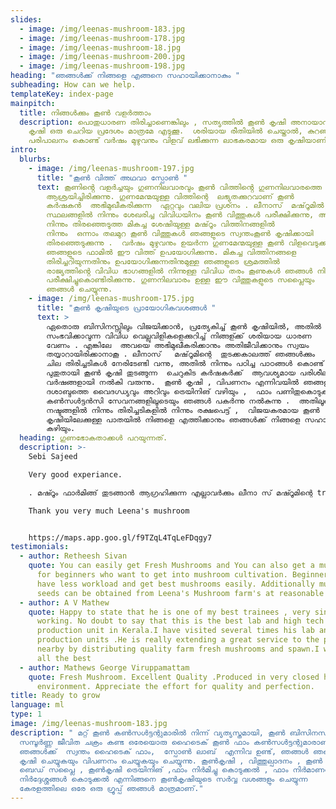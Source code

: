 ```yaml
---
slides:
  - image: /img/leenas-mushroom-183.jpg
  - image: /img/leenas-mushroom-178.jpg
  - image: /img/leenas-mushroom-18.jpg
  - image: /img/leenas-mushroom-200.jpg
  - image: /img/leenas-mushroom-198.jpg
heading: "ഞങ്ങൾക്ക് നിങ്ങളെ എങ്ങനെ സഹായിക്കാനാകും "
subheading: How can we help.
templateKey: index-page
mainpitch:
  title: നിങ്ങൾക്കും കൂൺ വളർത്താം
  description: പൊതുധാരണ തിരിച്ചാണെങ്കിലും , സത്യത്തിൽ കൂൺ കൃഷി അനായാസമാണ്; കൂൺ
    കൃഷി ഒരു ചെറിയ പ്രദേശം മാത്രമേ എടുക്കൂ.  ശരിയായ രീതിയിൽ ചെയ്താൽ, കുറഞ്ഞ
    പരിപാലനം കൊണ്ട് വർഷം മുഴുവനും വിളവ് ലഭിക്കുന്ന ലാഭകരമായ ഒരു കൃഷിയാണിത്.
intro:
  blurbs:
    - image: /img/leenas-mushroom-197.jpg
      title: "കൂൺ വിത്ത് അഥവാ സ്പോൺ "
      text: കൂണിൻ്റെ വളർച്ചയും ഗുണനിലവാരവും കൂൺ വിത്തിൻ്റെ ഗുണനിലവാരത്തെ
        ആശ്രയിച്ചിരിക്കുന്നു. ഗുണമേന്മയുള്ള വിത്തിന്റെ  ലഭ്യതക്കുറവാണ് കൂൺ
        കർഷകൻ  അഭിമുഖീകരിക്കുന്ന  ഏറ്റവും വലിയ പ്രശ്‍നം . ലീനാസ്  മഷ്‌റൂമിൽ, പല
        സ്ഥലങ്ങളിൽ നിന്നും ശേഖരിച്ച വിവിധയിനം കൂൺ വിത്തുകൾ പരീക്ഷിക്കുന്നു, അതിൽ
        നിന്നും തിരഞ്ഞെടുത്ത മികച്ച ശേഷിയുള്ള മഷ്‌റൂം വിത്തിനങ്ങളിൽ
        നിന്നും  ഒന്നാം തലമുറ കൂൺ വിത്തുകൾ ഞങ്ങളുടെ സ്വന്തംകൂൺ കൃഷിക്കായി
        തിരഞ്ഞെടുക്കുന്നു .  വർഷം മുഴുവനും ഉയർന്ന ഗുണമേന്മയുള്ള കൂൺ വിളവെടുക്കാൻ
        ഞങ്ങളുടെ ഫാമിൽ ഈ വിത്ത് ഉപയോഗിക്കുന്നു. മികച്ച വിത്തിനങ്ങളെ
        തിരിച്ചറിയുന്നതിനും ഉപയോഗിക്കുന്നതിനുമുള്ള ഞങ്ങളുടെ ശ്രമത്തിൽ
        രാജ്യത്തിൻ്റെ വിവിധ ഭാഗങ്ങളിൽ നിന്നുള്ള വിവിധ തരം കൂണുകൾ ഞങ്ങൾ നിരന്തരം
        പരീക്ഷിച്ചുകൊണ്ടിരിക്കുന്നു. ഗുണനിലവാരം ഉള്ള ഈ വിത്തുകളുടെ സപ്ലൈയും
        ഞങ്ങൾ ചെയ്യുന്നു.
    - image: /img/leenas-mushroom-175.jpg
      title: "കൂൺ കൃഷിയുടെ പ്രായോഗികവശങ്ങൾ "
      text: >
        ഏതൊരു ബിസിനസ്സിലും വിജയിക്കാൻ, പ്രത്യേകിച്ച് കൂൺ കൃഷിയിൽ, അതിൽ
        സംഭവിക്കാവുന്ന വിവിധ വെല്ലുവിളികളെക്കുറിച്ച് നിങ്ങള്ക്ക് ശരിയായ ധാരണ
        വേണം . എങ്കിലേ  അവയെ അഭിമുഖീകരിക്കാനും അതിജീവിക്കാനും സ്വയം
        തയ്യാറായിരിക്കാനാകൂ . ലീനാസ്   മഷ്‌റൂമിന്റെ  തുടക്കകാലത്ത് ഞങ്ങൾക്കും
        ചില തിരിച്ചടികൾ നേരിടേണ്ടി വന്നു, അതിൽ നിന്നും പഠിച്ച പാഠങ്ങൾ കൊണ്ട് ,
        പുതുതായി കൂൺ കൃഷി തുടങ്ങുന്ന  ചെറുകിട കർഷകർക്ക്  ആവശ്യമായ പരിശീലനം ഞങ്ങൾ
        വർഷങ്ങളായി നൽകി വരുന്നു.  കൂൺ കൃഷി , വിപണനം എന്നിവയിൽ ഞങ്ങളുടെ ഒരു
        ദശാബ്ദത്തെ വൈദഗ്ധ്യവും അറിവും ട്രെയിനിങ് വഴിയും ,  ഫാം പണിതുകൊടുക്കൽ ,
        കൺസൾട്ടൻസി സേവനങ്ങളിലൂടെയും ഞങ്ങൾ പകർന്നു നൽകുന്നു .  അതിലൂടെ അനാവശ്യമായ
        നഷ്ടങ്ങളിൽ നിന്നും തിരിച്ചടികളിൽ നിന്നും രക്ഷപെട്ട് ,  വിജയകരമായ കൂൺ
        കൃഷിയിലേക്കുള്ള പാതയിൽ നിങ്ങളെ എത്തിക്കാനും ഞങ്ങൾക്ക് നിങ്ങളെ സഹായിക്കാൻ
        കഴിയും.
  heading: ഗുണഭോകതാക്കൾ പറയുന്നത്.
  description: >-
    Sebi Sajeed

    Very good experiance.

    . മഷ്റൂം ഫാർമിങ്ങ് തുടങ്ങാൻ ആഗ്രഹിക്കുന്ന എല്ലാവർക്കും ലീനാ സ് മഷ്റൂമിന്റെ training  വളരെ ഉപകാരപ്രദമായിരിക്കും. എല്ലാസംശയങ്ങൾക്കും മറുപടി കിട്ടുകയും ചെയ്യും.

    Thank you very much Leena's mushroom


    https://maps.app.goo.gl/f9TZqL4TqLeFDqgy7
testimonials:
  - author: Retheesh Sivan
    quote: You can easily get Fresh Mushrooms and You can also get a mushroom bed
      for beginners who want to get into mushroom cultivation. Beginners will
      have less workload and get best mushrooms easily. Additionally mushroom
      seeds can be obtained from Leena's Mushroom farm's at reasonable rates
  - author: A V Mathew
    quote: Happy to state that he is one of my best trainees , very sincere and hard
      working. No doubt to say that this is the best lab and high tech mushroom
      production unit in Kerala.I have visited several times his lab and
      production units .He is really extending a great service to the people
      nearby by distributing quality farm fresh mushrooms and spawn.I wish him
      all the best
  - author: Mathews George Viruppamattam
    quote: Fresh Mushroom. Excellent Quality .Produced in very closed hygiene
      environment. Appreciate the effort for quality and perfection.
title: Ready to grow
language: ml
type: 1
image: /img/leenas-mushroom-183.jpg
description: " മറ്റ് കൂൺ കൺസൾട്ടന്റുമാരിൽ നിന്ന് വ്യത്യസ്തമായി, കൂൺ ബിസിനസിൻറെ
  സമ്പൂർണ്ണ ജീവിത ചക്രം കണ്ട ഒരേയൊരു ഹൈടെക് കൂൺ ഫാം കൺസൾട്ടന്റുമാരാണ് ഞങ്ങൾ.
  ഞങ്ങൾക്ക്  സ്വന്തം ഹൈടെക് ഫാം,  സ്പോൺ ലാബ്  എന്നിവ ഉണ്ട്, ഞങ്ങൾ ഞങ്ങളുടെ കൂൺ
  കൃഷി ചെയ്യുകയും വിപണനം ചെയ്യുകയും ചെയ്യുന്നു. കൂൺകൃഷി , വിത്തുല്പാദനം , കൂൺ
  ബെഡ് സപ്ലൈ , കൂൺകൃഷി ട്രെയിനിങ് ,ഫാം നിർമിച്ചു കൊടുക്കൽ , ഫാം നിർമാണത്തിന്
  നിർദ്ദേശ്ശങ്ങൾ കൊടുക്കൽ എന്നിങ്ങനെ കൂൺകൃഷിയുടെ സർവ്വ വശങ്ങളും ചെയ്യുന്ന
  കേരളത്തിലെ ഒരേ ഒരു ഗ്രൂപ്പ് ഞങ്ങൾ മാത്രമാണ്."
---
```

